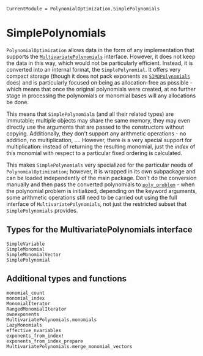 ```@meta
CurrentModule = PolynomialOptimization.SimplePolynomials
```

# SimplePolynomials
`PolynomialOptimization` allows data in the form of any implementation that supports the
[`MultivariatePolynomials`](https://github.com/JuliaAlgebra/MultivariatePolynomials.jl) interface. However, it does not keep
the data in this way, which would not be particularly efficient. Instead, it is converted into an internal format, the
`SimplePolynomial`. It offers very compact storage (though it does not pack exponents as
[`SIMDPolynomials`](https://github.com/YingboMa/SIMDPolynomials.jl) does) and is particularly focused on being as
allocation-free as possible - which means that once the original polynomials were created, at no further stage in processing
the polynomials or monomial bases will any allocations be done.

This means that `SimplePolynomial`s (and all their related types) are immutable; multiple objects may share the same memory,
they may even directly use the arguments that are passed to the constructors without copying. Additionally, they don't support
any arithmetic operations - no addition, no multiplication, .... However, there is a very special support for multiplication:
instead of returning the resulting monomial, just the _index_ of this monomial with respect to a particular fixed ordering is
calculated.

This makes `SimplePolynomials` very specialized for the particular needs of `PolynomialOptimization`; however, it is wrapped in
its own subpackage and can be loaded independently of the main package. Don't do the conversion manually and then pass the
converted polynomials to [`poly_problem`](@ref) - when the polynomial problem is initialized, depending on the keyword
arguments, some arithmetic operations still need to be carried out using the full interface of `MultivariatePolynomials`, not
just the restricted subset that `SimplePolynomials` provides.

## Types for the MultivariatePolynomials interface
```@docs
SimpleVariable
SimpleMonomial
SimpleMonomialVector
SimplePolynomial
```

## Additional types and functions
```@docs
monomial_count
monomial_index
MonomialIterator
RangedMonomialIterator
ownexponents
MultivariatePolynomials.monomials
LazyMonomials
effective_nvariables
exponents_from_index!
exponents_from_index_prepare
MultivariatePolynomials.merge_monomial_vectors
```